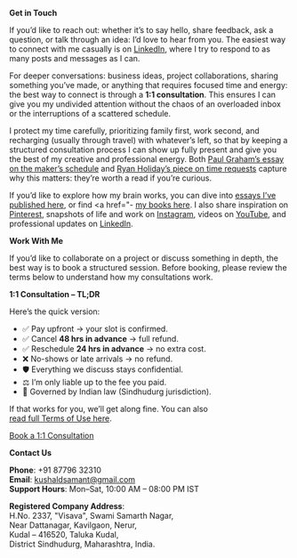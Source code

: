 **Get in Touch**

If you’d like to reach out: whether it’s to say hello, share feedback, ask a question, or talk through an idea: I’d love to hear from you. The easiest way to connect with me casually is on <a href="https://linkedin.com/in/kvshvl" rel="noopener noreferrer" target="_blank">LinkedIn</a>, where I try to respond to as many posts and messages as I can.

For deeper conversations: business ideas, project collaborations, sharing something you’ve made, or anything that requires focused time and energy: the best way to connect is through a **1:1 consultation**. This ensures I can give you my undivided attention without the chaos of an overloaded inbox or the interruptions of a scattered schedule.

I protect my time carefully, prioritizing family first, work second, and recharging (usually through travel) with whatever’s left, so that by keeping a structured consultation process I can show up fully present and give you the best of my creative and professional energy. Both <a href="http://paulgraham.com/makersschedule.html" rel="noopener noreferrer" target="_blank">Paul Graham’s essay on the maker’s schedule</a> and <a href="https://thoughtcatalog.com/ryan-holiday/2017/01/to-everyone-who-asks-for-just-a-little-of-your-time" rel="noopener noreferrer" target="_blank">Ryan Holiday’s piece on time requests</a> capture why this matters: they’re worth a read if you’re curious.

If you’d like to explore how my brain works, you can dive into <a href="https://kvshvl.medium.com" rel="noopener noreferrer" target="_blank">essays I’ve published here</a>, or find <a href="- <a href="https://kvshvl.gumroad.com" rel="noopener noreferrer" target="_blank">my books here</a>. I also share inspiration on <a href="https://in.pinterest.com/kvshvl/_saved/" rel="noopener noreferrer" target="_blank">Pinterest</a>, snapshots of life and work on <a href="https://instagram.com/kvshvl" rel="noopener noreferrer" target="_blank">Instagram</a>, videos on <a href="https://youtube.com/@kvshvl/videos" rel="noopener noreferrer" target="_blank">YouTube</a>, and professional updates on <a href="https://linkedin.com/in/kvshvl" rel="noopener noreferrer" target="_blank">LinkedIn</a>.

**Work With Me**

If you’d like to collaborate on a project or discuss something in depth, the best way is to book a structured session. Before booking, please review the terms below to understand how my consultations work.

**1:1 Consultation – TL;DR**

Here’s the quick version:

- ✅ Pay upfront → your slot is confirmed.  
- ✅ Cancel **48 hrs in advance** → full refund.  
- ✅ Reschedule **24 hrs in advance** → no extra cost.  
- ❌ No-shows or late arrivals → no refund.  
- 🛡️ Everything we discuss stays confidential.  
- ⚖️ I’m only liable up to the fee you paid.  
- 📜 Governed by Indian law (Sindhudurg jurisdiction).

If that works for you, we’ll get along fine. You can also <a href="https://kushalsamant.github.io/termsofuse.html" rel="noopener noreferrer" target="_blank">read&nbsp;full&nbsp;Terms&nbsp;of&nbsp;Use&nbsp;here</a>.

<div class="roadmap-spacer-1"></div>
<p>
<a class="btn" href="https://kvshvl.setmore.com" rel="noopener noreferrer" target="_blank">Book&nbsp;a&nbsp;1:1&nbsp;Consultation</a>
</p>
<div class="roadmap-spacer-2"></div>

**Contact Us**

**Phone**: +91 87796 32310  
**Email**: <a href="mailto:kushaldsamant@gmail.com" rel="noopener noreferrer" target="_blank">kushaldsamant@gmail.com</a>  
**Support Hours**: Mon–Sat, 10:00 AM – 08:00 PM IST

**Registered Company Address**:  
H.No. 2337, "Visava", Swami Samarth Nagar,  
Near Dattanagar, Kavilgaon, Nerur,  
Kudal – 416520, Taluka Kudal,  
District Sindhudurg, Maharashtra, India.

<!-- Hidden extras -->
<!--
<a href="https://stock.adobe.com/contributor/212199501/KVSHVL" rel="noopener noreferrer" target="_blank"><img src="/assets/img/logoadobe.png" alt="Adobe" width="30"></a>
<a href="https://airbnb.co.in/users/show/21563871" rel="noopener noreferrer" target="_blank"><img src="/assets/img/logoairbnb.png" alt="Airbnb" width="30"></a>
<a href="https://alamy.com/portfolio/kvshvl" rel="noopener noreferrer" target="_blank"><img src="/assets/img/logoalamy.png" alt="Alamy" width="30"></a>
<a href="https://behance.net/kvshvl" rel="noopener noreferrer" target="_blank"><img src="/assets/img/logobehance.png" alt="Behance" width="30"></a>
<a href="https://contrado.com/stores/kvshvl" rel="noopener noreferrer" target="_blank"><img src="/assets/img/logocontrado.png" alt="Contrado" width="30"></a>
<a href="https://kvshvl.gumroad.com" rel="noopener noreferrer" target="_blank"><img src="/assets/img/logogumroad.png" alt="Gumroad" width="30"></a>
<a href="https://patreon.com/c/kvshvl" rel="noopener noreferrer" target="_blank"><img src="/assets/img/logopatreon.png" alt="Patreon" width="30"></a>
<a href="https://kvshvl.setmore.com" rel="noopener noreferrer" target="_blank"><img src="/assets/img/logosetmore.png" alt="Setmore" width="30"></a>
<a href="https://sketchfab.com/3d-models/shelving-complete-cutting-files-guide-135b548e7c5e4b28a0aae1777c99840e" rel="noopener noreferrer" target="_blank"><img src="/assets/img/logosketchfab.png" alt="Sketchfab" width="30"></a>
<a href="https://311290.myshopify.com" rel="noopener noreferrer" target="_blank"><img src="/assets/img/logoshopify.png" alt="Shopify" width="30"></a>
<a href="https://spoonflower.com/profiles/geometry?sub_action=shop" rel="noopener noreferrer" target="_blank"><img src="/assets/img/logospoonflower.png" alt="Spoonflower" width="30"></a>
<a href="https://shutterstock.com/g/kvshvl" rel="noopener noreferrer" target="_blank"><img src="/assets/img/logoshutterstock.png" alt="Shutterstock" width="30"></a>
<a href="https://soundcloud.com/kvshvl" rel="noopener noreferrer" target="_blank"><img src="/assets/img/logosoundcloud.png" alt="Soundcloud" width="30"></a>
<a href="https://my-store-3157273.creator-spring.com" rel="noopener noreferrer" target="_blank"><img src="/assets/img/logoteespring.png" alt="Teespring" width="30"></a>
<a href="https://kvshvl.threadless.com" rel="noopener noreferrer" target="_blank"><img src="/assets/img/logothreadless.png" alt="Threadless" width="30"></a>
<a href="https://twitter.com/kvshvl_" rel="noopener noreferrer" target="_blank"><img src="/assets/img/logotwitter.png" alt="Twitter" width="30"></a>
-->
